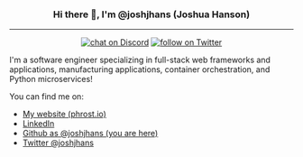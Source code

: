 <h3 align="center">
    Hi there 👋, I'm @joshjhans (Joshua Hanson)
</h3>
<hr>

<p align="center">
    <a href="https://linkedin.com/in/joshjhans/" target="_blank" alt="Josh's LinkedIn">
        <img src="https://img.shields.io/badge/LinkedIn-0077B5?style=for-the-badge&logo=linkedin&logoColor=white"
            alt="chat on Discord"></a>
    <a href="https://twitter.com/joshjhans" target="_blank" alt="Josh's Twitter">
        <img src="https://img.shields.io/badge/Twitter-1DA1F2?style=for-the-badge&logo=twitter&logoColor=white"
            alt="follow on Twitter"></a>
</p>

I'm a software engineer specializing in full-stack web frameworks and applications, manufacturing applications, container orchestration, and Python microservices!

You can find me on:

- <a href="https://phrost.io" target="_blank">My website (phrost.io)</a>
- <a href="https://linkedin.com/in/joshjhans/" target="_blank">LinkedIn</a>
- <a href="https://linkedin.com/in/joshjhans/" target="_blank">Github as @joshjhans (you are here)</a>
- <a href="https://twitter.com/joshjhans" target="_blank">Twitter @joshjhans</a>

<!--
**joshjhans/joshjhans** is a ✨ _special_ ✨ repository because its `README.md` (this file) appears on your GitHub profile.

Here are some ideas to get you started:

- 🔭 I’m currently working on ...
- 🌱 I’m currently learning ...
- 👯 I’m looking to collaborate on ...
- 🤔 I’m looking for help with ...
- 💬 Ask me about ...
- 📫 How to reach me: ...
- 😄 Pronouns: ...
- ⚡ Fun fact: ...
-->
